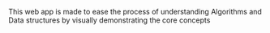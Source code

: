 This web app is made to ease the process of understanding Algorithms and Data structures by visually demonstrating the core concepts
